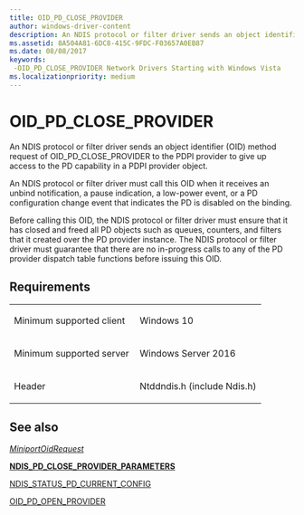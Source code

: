 ```yaml
---
title: OID_PD_CLOSE_PROVIDER
author: windows-driver-content
description: An NDIS protocol or filter driver sends an object identifier (OID) method request of OID_PD_CLOSE_PROVIDER to the PDPI provider to give up access to the PD capability in a PDPI provider object.
ms.assetid: 8A504A81-6DC8-415C-9FDC-F03657A0EB87
ms.date: 08/08/2017
keywords: 
 -OID_PD_CLOSE_PROVIDER Network Drivers Starting with Windows Vista
ms.localizationpriority: medium
---
```


# OID\_PD\_CLOSE\_PROVIDER


An NDIS protocol or filter driver sends an object identifier (OID) method request of OID\_PD\_CLOSE\_PROVIDER to the PDPI provider to give up access to the PD capability in a PDPI provider object.

An NDIS protocol or filter driver must call this OID when it receives an unbind notification, a pause indication, a low-power event, or a PD configuration change event that indicates the PD is disabled on the binding.

Before calling this OID, the NDIS protocol or filter driver must ensure that it has closed and freed all PD objects such as queues, counters, and filters that it created over the PD provider instance. The NDIS protocol or filter driver must guarantee that there are no in-progress calls to any of the PD provider dispatch table functions before issuing this OID.

Requirements
------------

<table>
<colgroup>
<col width="50%" />
<col width="50%" />
</colgroup>
<tbody>
<tr class="odd">
<td><p>Minimum supported client</p></td>
<td><p>Windows 10</p></td>
</tr>
<tr class="even">
<td><p>Minimum supported server</p></td>
<td><p>Windows Server 2016</p></td>
</tr>
<tr class="odd">
<td><p>Header</p></td>
<td>Ntddndis.h (include Ndis.h)</td>
</tr>
</tbody>
</table>

## See also


[*MiniportOidRequest*](https://msdn.microsoft.com/library/windows/hardware/ff559416)

[**NDIS\_PD\_CLOSE\_PROVIDER\_PARAMETERS**](https://msdn.microsoft.com/library/windows/hardware/dn931834)

[NDIS\_STATUS\_PD\_CURRENT\_CONFIG](https://msdn.microsoft.com/library/windows/hardware/dn931850)

[OID\_PD\_OPEN\_PROVIDER](oid-pd-open-provider.md)

 

 




